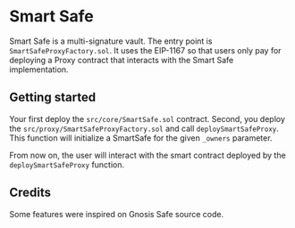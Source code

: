 # Smart Safe

Smart Safe is a multi-signature vault. The entry point is `SmartSafeProxyFactory.sol`. It uses the EIP-1167 so that users only pay for deploying a Proxy contract that interacts with the Smart Safe implementation.

## Getting started

Your first deploy the `src/core/SmartSafe.sol` contract.
Second, you deploy the `src/proxy/SmartSafeProxyFactory.sol` and call `deploySmartSafeProxy`. This function will initialize a SmartSafe for the given `_owners` parameter.

From now on, the user will interact with the smart contract deployed by the `deploySmartSafeProxy` function.

## Credits

Some features were inspired on Gnosis Safe source code.
